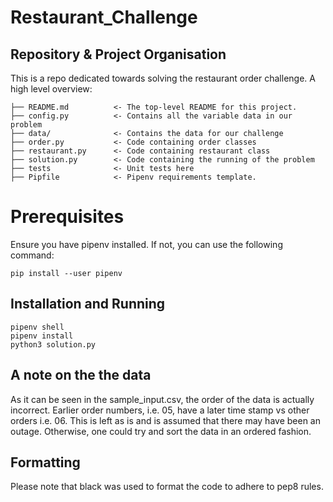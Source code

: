 # Restaurant_Challenge

## Repository & Project Organisation

This is a repo dedicated towards solving the restaurant order challenge. A high level overview:

    ├── README.md          <- The top-level README for this project.
    ├── config.py          <- Contains all the variable data in our problem
    ├── data/              <- Contains the data for our challenge
    ├── order.py           <- Code containing order classes
    ├── restaurant.py      <- Code containing restaurant class
    ├── solution.py        <- Code containing the running of the problem
    ├── tests              <- Unit tests here
    ├── Pipfile            <- Pipenv requirements template.

# Prerequisites

Ensure you have pipenv installed.  If not, you can use the following command:

    pip install --user pipenv

## Installation and Running

    pipenv shell
    pipenv install
    python3 solution.py


## A note on the the data

As it can be seen in the sample_input.csv, the order of the data is actually incorrect. Earlier order numbers, i.e. 05, have a later time stamp vs other orders i.e. 06. This is left as is and is assumed that there may have been an outage. Otherwise, one could try and sort the data in an ordered fashion.


## Formatting

Please note that black was used to format the code to adhere to pep8 rules.

